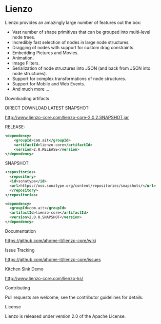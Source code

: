 Lienzo
======

Lienzo provides an amazingly large number of features out the box:

* Vast number of shape primitives that can be grouped into multi-level node trees.
* Incredibly fast selection of nodes in large node structures.
* Dragging of nodes with support for custom drag constraints.
* Embedding Pictures and Movies.
* Animation.
* Image Filters.
* Serialization of node structures into JSON (and back from JSON into node structures).
* Support for complex transformations of node structures.
* Support for Mobile and Web Events.
* And much more ...

Downloading artifacts

DIRECT DOWNLOAD LATEST SNAPSHOT:

http://www.lienzo-core.com/lienzo-core-2.0.2.SNAPSHOT.jar

RELEASE:

```xml
<dependency>
    <groupId>com.ait</groupId>
    <artifactId>lienzo-core</artifactId>
    <version>2.0.RELEASE</version>
</dependency>
```

SNAPSHOT:

```xml
<repositories>
  <repository>
  <id>sonatype</id>
  <url>https://oss.sonatype.org/content/repositories/snapshots/</url>
  </repository>
</repositories>

<dependency>
  <groupId>com.ait</groupId>
  <artifactId>lienzo-core</artifactId>
  <version>2.0.0.SNAPSHOT</version>
</dependency>﻿
```

Documentation

https://github.com/ahome-it/lienzo-core/wiki

Issue Tracking

https://github.com/ahome-it/lienzo-core/issues

Kitchen Sink Demo	

http://www.lienzo-core.com/lienzo-ks/

Contributing

Pull requests are welcome; see the contributor guidelines for details.

License

Lienzo is released under version 2.0 of the Apache License.
